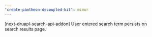```yaml
---
'create-pantheon-decoupled-kit': minor
---
```


[next-druapl-search-api-addon] User entered search term persists on search
results page.
